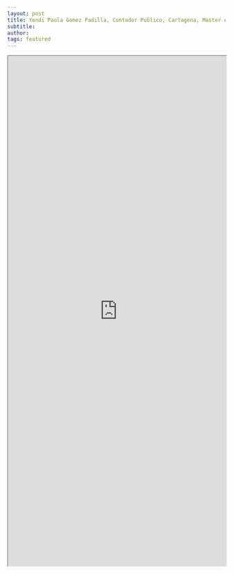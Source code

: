 ```yaml
---
layout: post
title: Yendi Paola Gomez Padilla, Contador Publico, Cartagena, Master en Finanzas, 5 años de experiencia, Ingles
subtitle:
author:
tags: featured
---
```



<iframe src="https://drive.google.com/file/d/1b9Xp6IV7lJSfP9R73r4G6eeUyCDSwvzr/preview" width="100%" height="1180"></iframe>

